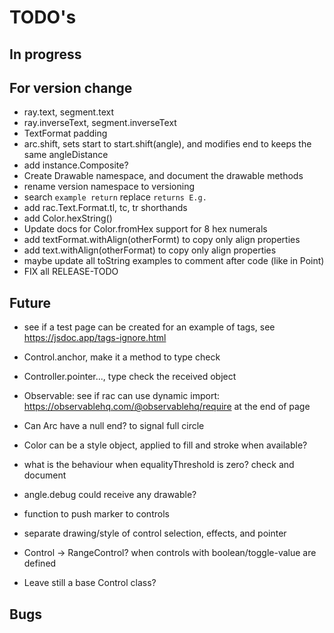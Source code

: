 TODO's
======


In progress
-----------


For version change
------------------
+ ray.text, segment.text
+ ray.inverseText, segment.inverseText
+ TextFormat padding
+ arc.shift, sets start to start.shift(angle), and modifies end to keeps the same angleDistance
+ add instance.Composite?
+ Create Drawable namespace, and document the drawable methods
+ rename version namespace to versioning
+ search `example return` replace `returns E.g.`
+ add rac.Text.Format.tl, tc, tr shorthands
+ add Color.hexString()
+ Update docs for Color.fromHex support for 8 hex numerals
+ add textFormat.withAlign(otherFormt) to copy only align properties
+ add text.withAlign(otherFormat) to copy only align properties
+ maybe update all toString examples to comment after code (like in Point)
+ FIX all RELEASE-TODO



Future
------
+ see if a test page can be created for an example of tags, see https://jsdoc.app/tags-ignore.html
+ Control.anchor, make it a method to type check
+ Controller.pointer..., type check the received object

+ Observable: see if rac can use dynamic import: https://observablehq.com/@observablehq/require at the end of page

+ Can Arc have a null end? to signal full circle

+ Color can be a style object, applied to fill and stroke when available?

+ what is the behaviour when equalityThreshold is zero? check and document

+ angle.debug could receive any drawable?

+ function to push marker to controls

+ separate drawing/style of control selection, effects, and pointer

+ Control -> RangeControl? when controls with boolean/toggle-value are defined
+ Leave still a base Control class?


Bugs
----

